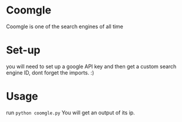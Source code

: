# Coomgle
Coomgle is one of the search engines of all time
# Set-up 
you will need to set up a google API key and then get a custom search engine ID, dont forget the imports. :)
# Usage
run `python coomgle.py`
You will get an output of its ip.
